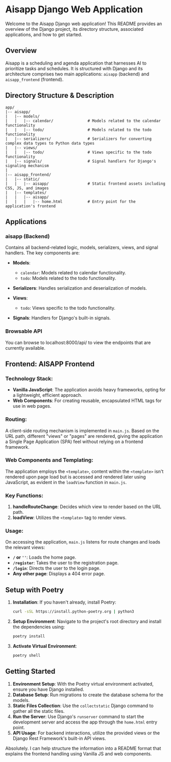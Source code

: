 # Aisapp Django Web Application

Welcome to the Aisapp Django web application! This README provides an overview of the Django project, its directory structure, associated applications, and how to get started.

## Overview

Aisapp is a scheduling and agenda application that harnesses AI to prioritize tasks and schedules. It is structured with Django and its architecture comprises two main applications: `aisapp` (backend) and `aisapp_frontend` (frontend).

## Directory Structure & Description

```
app/
|-- aisapp/
|   |-- models/
|   |   |-- calendar/               # Models related to the calendar functionality
|   |   |-- todo/                   # Models related to the todo functionality
|   |-- serializers/                # Serializers for converting complex data types to Python data types
|   |-- views/
|   |   |-- todo/                   # Views specific to the todo functionality
|   |-- signals/                    # Signal handlers for Django's signaling mechanism
|
|-- aisapp_frontend/
|   |-- static/
|   |   |-- aisapp/                 # Static frontend assets including CSS, JS, and images
|   |-- templates/
|   |   |-- aisapp/
|   |   |   |-- home.html           # Entry point for the application's frontend
```

## Applications

### aisapp (Backend)

Contains all backend-related logic, models, serializers, views, and signal handlers. The key components are:

- **Models**: 
  - `calendar`: Models related to calendar functionality.
  - `todo`: Models related to the todo functionality.
  
- **Serializers**: Handles serialization and deserialization of models.
- **Views**: 
  - `todo`: Views specific to the todo functionality.
- **Signals**: Handlers for Django's built-in signals.
  
### Browsable API

You can browse to localhost:8000/api/ to view the endpoints that are currently available.

## Frontend: AISAPP Frontend

### Technology Stack:

- **Vanilla JavaScript**: The application avoids heavy frameworks, opting for a lightweight, efficient approach.
- **Web Components**: For creating reusable, encapsulated HTML tags for use in web pages.

### Routing:

A client-side routing mechanism is implemented in `main.js`. Based on the URL path, different "views" or "pages" are rendered, giving the application a Single Page Application (SPA) feel without relying on a frontend framework.

### Web Components and Templating:

The application employs the `<template>`, content within the `<template>` isn't rendered upon page load but is accessed and rendered later using JavaScript, as evident in the `loadView` function in `main.js`.

### Key Functions:

1. **handleRouteChange**: Decides which view to render based on the URL path.
2. **loadView**: Utilizes the `<template>` tag to render views.

### Usage:

On accessing the application, `main.js` listens for route changes and loads the relevant views:

- **`/` or `''`**: Loads the home page.
- **`/register`**: Takes the user to the registration page.
- **`/login`**: Directs the user to the login page.
- **Any other page**: Displays a 404 error page.

## Setup with Poetry

1. **Installation**: If you haven't already, install Poetry:
   ```bash
   curl -sSL https://install.python-poetry.org | python3
   ```

2. **Setup Environment**: Navigate to the project's root directory and install the dependencies using:
   ```bash
   poetry install
   ```

3. **Activate Virtual Environment**:
   ```bash
   poetry shell
   ```

## Getting Started

1. **Environment Setup**: With the Poetry virtual environment activated, ensure you have Django installed.
2. **Database Setup**: Run migrations to create the database schema for the models.
3. **Static Files Collection**: Use the `collectstatic` Django command to gather all the static files.
4. **Run the Server**: Use Django's `runserver` command to start the development server and access the app through the `home.html` entry point.
5. **API Usage**: For backend interactions, utilize the provided views or the Django Rest Framework's built-in API views.

Absolutely. I can help structure the information into a README format that explains the frontend handling using Vanilla JS and web components.

